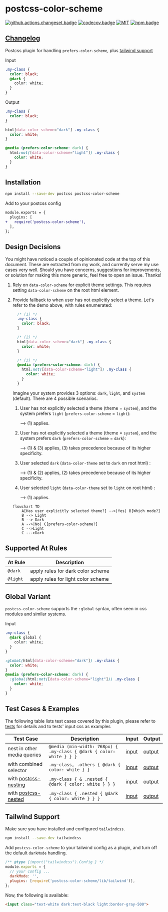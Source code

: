 # postcss-color-scheme

[![github.actions.changeset.badge]][github.actions.changeset] [![codecov.badge]][codecov] [![MIT][license.badge]][license] [![npm.badge]][npm]

## [Changelog][changelog]

Postcss plugin for handling `prefers-color-scheme`, plus [tailwind support](#tailwind-support)

Input

```css
.my-class {
  color: black;
  @dark {
    color: white;
  }
}
```

Output

```css
.my-class {
  color: black;
}

html[data-color-scheme="dark"] .my-class {
  color: white;
}

@media (prefers-color-scheme: dark) {
  html:not([data-color-scheme="light"]) .my-class {
    color: white;
  }
}
```

## Installation

```bash
npm install --save-dev postcss postcss-color-scheme
```

Add to your postcss config

```diff
module.exports = {
  plugins: [
+   require('postcss-color-scheme'),
  ],
};
```

## Design Decisions

You might have noticed a couple of opinionated code at the top of this document. These are extracted from my work, and currently serve my use cases very well. Should you have concerns, suggestions for improvements, or solution for making this more generic, feel free to open an issue. Thanks!

1. Rely on `data-color-scheme` for explicit theme settings. This requires setting `data-color-scheme` on the root html element.

2. Provide fallback to when user has not explicitly select a theme. Let's refer to the demo above, with rules enumerated:

    ```css
      /* (1) */
      .my-class {
        color: black;
      }

      /* (2) */
      html[data-color-scheme="dark"] .my-class {
        color: white;
      }

      /* (3) */
      @media (prefers-color-scheme: dark) {
        html:not([data-color-scheme="light"]) .my-class {
          color: white;
        }
      }
    ```

    Imagine your system provides 3 options: `dark`, `light`, and `system` (default). There are 4 possible scenarios.

    1. User has not explicitly selected a theme (theme = `system`), and the system prefers `light` (`prefers-color-scheme` = `light`):

        --> (1) applies.

    2. User has not explicitly selected a theme (theme = `system`), and the system prefers `dark`
    (`prefers-color-scheme` = `dark`):

        --> (1) & (3) applies, (3) takes precedence because of its higher specificity.

    3. User selected `dark` (`data-color-theme` set to `dark` on root html) :

        --> (1) & (2) applies, (2) takes precedence because of its higher specificity.

    4. User selected `light` (`data-color-theme` set to `light` on root html) :

        --> (1) applies.

    ```mermaid
    flowchart TD
        A[Has user explicitly selected theme?] -->|Yes| B[Which mode?]
        B --> Light
        B --> Dark
        A -->|No| C[prefers-color-scheme?]
        C -->Light
        C --->Dark
    ```

## Supported At Rules

| At Rule | Description |
| --- | --- |
| `@dark` | apply rules for dark color scheme |
| `@light` | apply rules for light color scheme |

## Global Variant

`postcss-color-scheme` supports the `:global` syntax, often seen in css modules and similar systems.

Input

```css
.my-class {
  @dark global {
    color: white;
  }
}
```

```css
:global(html[data-color-scheme="dark"]) .my-class {
  color: white;
}
@media (prefers-color-scheme: dark) {
  :global(html:not([data-color-scheme="light"])) .my-class {
    color: white;
  }
}
```

## Test Cases & Examples

The following table lists test cases covered by this plugin, please refer to [tests][tests] for details and to tests' input css as examples

| Test Case | Description | Input | Output |
| --- | --- | --- | --- |
| nest in other media queries | `@media (min-width: 768px) { .my-class { @dark { color: white } } }` | [input][tests.in-media-queries.input] | [output][tests.in-media-queries.output] |
| with combined selector | `.my-class, .others { @dark { color: white } }` | [input][tests.with-combined-selector.input] | [output][tests.with-combined-selector.output] |
| with [postcss-nesting] | `.my-class { & .nested { @dark { color: white } } }` | [input][tests.with-postcss-nesting.input] | [output][tests.with-postcss-nesting.output] |
| with [postcss-nested] | `.my-class { .nested { @dark { color: white } } }` | [input][tests.with-postcss-nested.input] | [output][tests.with-postcss-nested.output] |

## Tailwind Support

Make sure you have installed and configured `tailwindcss`.

```bash
npm install --save-dev tailwindcss
```

Add `postcss-color-scheme` to your tailwind config as a plugin, and turn off the default `darkMode` handling.

```js
/** @type {import("tailwindcss").Config } */
module.exports = {
  // your config ...
  darkMode: '',
  plugins: [require('postcss-color-scheme/lib/tailwind')],
};
```

Now, the following is available:

```html
<input class="text-white dark:text-black light:border-gray-500">
```

[changelog]: ./CHANGELOG.md
[tests]: https://github.com/vnphanquang/postcss-color-scheme/blob/main/src/color-scheme.test.js

[tests.in-media-queries.input]: https://github.com/vnphanquang/postcss-color-scheme/blob/main/src/tests/in-media-queries.input.css
[tests.in-media-queries.output]: https://github.com/vnphanquang/postcss-color-scheme/blob/main/src/tests/in-media-queries.output.css

[tests.with-combined-selector.input]: https://github.com/vnphanquang/postcss-color-scheme/blob/main/src/tests/with-combined-selector.input.css
[tests.with-combined-selector.output]: https://github.com/vnphanquang/postcss-color-scheme/blob/main/src/tests/with-combined-selector.output.css

[tests.with-postcss-nesting.input]: https://github.com/vnphanquang/postcss-color-scheme/blob/main/src/tests/with-postcss-nesting.input.css
[tests.with-postcss-nesting.output]: https://github.com/vnphanquang/postcss-color-scheme/blob/main/src/tests/with-postcss-nest.output.css

[tests.with-postcss-nested.input]: https://github.com/vnphanquang/postcss-color-scheme/blob/main/src/tests/with-postcss-nested.input.css
[tests.with-postcss-nested.output]: https://github.com/vnphanquang/postcss-color-scheme/blob/main/src/tests/with-postcss-nest.output.css

<!-- npm -->
[npm.badge]: https://img.shields.io/npm/v/postcss-color-scheme
[npm]: https://www.npmjs.com/package/postcss-color-scheme

<!-- heading badge -->
[license.badge]: https://img.shields.io/badge/license-MIT-blue.svg
[license]: ./LICENSE
[github.actions.changeset.badge]: https://github.com/vnphanquang/postcss-color-scheme/actions/workflows/changeset.yaml/badge.svg?branch=main
[github.actions.changeset]: https://github.com/vnphanquang/postcss-color-scheme/actions/workflows/changeset.yaml
[codecov.badge]: https://codecov.io/gh/vnphanquang/postcss-color-scheme/branch/main/graph/badge.svg?token=fi6Al6JEGA
[codecov]: https://codecov.io/github/vnphanquang/postcsss-color-scheme?branch=main

[postcss-nesting]: https://github.com/csstools/postcss-plugins/tree/main/plugins/postcss-nesting
[postcss-nested]: https://github.com/postcss/postcss-nested
[tailwind]: https://tailwindcss.com/
